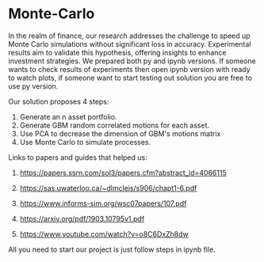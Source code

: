 # Monte-Carlo
In the realm of finance, our research addresses the challenge to speed up Monte Carlo simulations without significant loss in accuracy.   Experimental results aim to validate this hypothesis, offering insights to enhance investment strategies.
We prepared both py and ipynb versions. If someone wants to check results of experiments then open ipynb version with ready to watch plots, if someone want to start testing out solution you are free to use py version. 

Our solution proposes 4 steps:
1. Generate an n asset portfolio.
2. Generate GBM random correlated motions for each asset.
3. Use PCA to decrease the dimension of GBM's motions matrix
4. Use Monte Carlo to simulate processes.

Links to papers and guides that helped us:

1) https://papers.ssrn.com/sol3/papers.cfm?abstract_id=4066115


2) https://sas.uwaterloo.ca/~dlmcleis/s906/chapt1-6.pdf


3) https://www.informs-sim.org/wsc07papers/107.pdf


4) https://arxiv.org/pdf/1903.10795v1.pdf


5) https://www.youtube.com/watch?v=o8C6DxZh8dw

All you need to start our project is just follow steps in ipynb file. 
